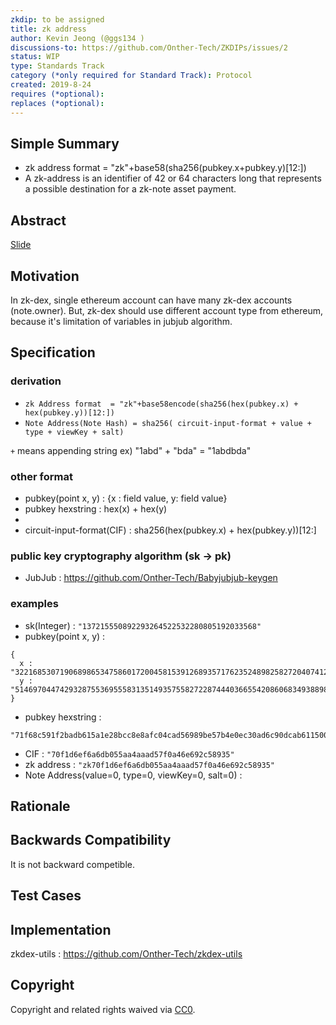```yaml
---
zkdip: to be assigned
title: zk address
author: Kevin Jeong (@ggs134 )
discussions-to: https://github.com/Onther-Tech/ZKDIPs/issues/2
status: WIP
type: Standards Track
category (*only required for Standard Track): Protocol
created: 2019-8-24
requires (*optional): 
replaces (*optional): 
---
```


## Simple Summary
<!--"If you can't explain it simply, you don't understand it well enough." Provide a simplified and layman-accessible explanation of the EIP.-->
- zk address format = "zk"+base58(sha256(pubkey.x+pubkey.y)[12:])
- A zk-address is an identifier of 42 or 64  characters long that represents a possible destination for a zk-note asset payment.

## Abstract
[Slide](https://docs.google.com/presentation/d/18lSXlUvGRS7OjCsCM3ZTFUJ9-YYwVEq5ck72sqt6YFs/edit?usp=sharing)

## Motivation
In zk-dex, single ethereum account can have many zk-dex accounts (note.owner). But, zk-dex should use different account type from ethereum, because it's limitation of variables in jubjub algorithm. 

## Specification

### derivation
- ```zk Address format  = "zk"+base58encode(sha256(hex(pubkey.x) + hex(pubkey.y))[12:])```
- ```Note Address(Note Hash) = sha256( circuit-input-format + value + type + viewKey + salt)```

```+``` means appending string
ex) "1abd" + "bda" = "1abdbda"

### other format
- pubkey(point x, y) : {x : field value, y: field value} 
- pubkey hexstring : hex(x) + hex(y)
- 
- circuit-input-format(CIF) : sha256(hex(pubkey.x) + hex(pubkey.y))[12:]

### public key cryptography algorithm (sk -> pk)
- JubJub : https://github.com/Onther-Tech/Babyjubjub-keygen

### examples

- sk(Integer) : ``` "137215550892293264522532280805192033568" ```
- pubkey(point x, y) : 
```
{
  x : "3221685307190689865347586017200458153912689357176235248982582720407412477386", 
  y : "5146970447429328755369555831351493575582722874440366554208606834938898586669"
}
```
- pubkey hexstring : 
```
"71f68c591f2badb615a1e28bcc8e8afc04cad56989be57b4e0ec30ad6c90dcab61150068fd22e9fd7934e1aecc490c53c945a116967ae411d42d929fd89c2d"
```
- CIF : ``` "70f1d6ef6a6db055aa4aaad57f0a46e692c58935" ```
- zk address : ``` "zk70f1d6ef6a6db055aa4aaad57f0a46e692c58935" ```
- Note Address(value=0, type=0, viewKey=0, salt=0) : ``` ```


## Rationale

## Backwards Compatibility
It is not backward competible.

## Test Cases
<!--Test cases for an implementation are mandatory for EIPs that are affecting consensus changes. Other EIPs can choose to include links to test cases if applicable.-->

## Implementation
zkdex-utils : https://github.com/Onther-Tech/zkdex-utils

## Copyright
Copyright and related rights waived via [CC0](https://creativecommons.org/publicdomain/zero/1.0/).
